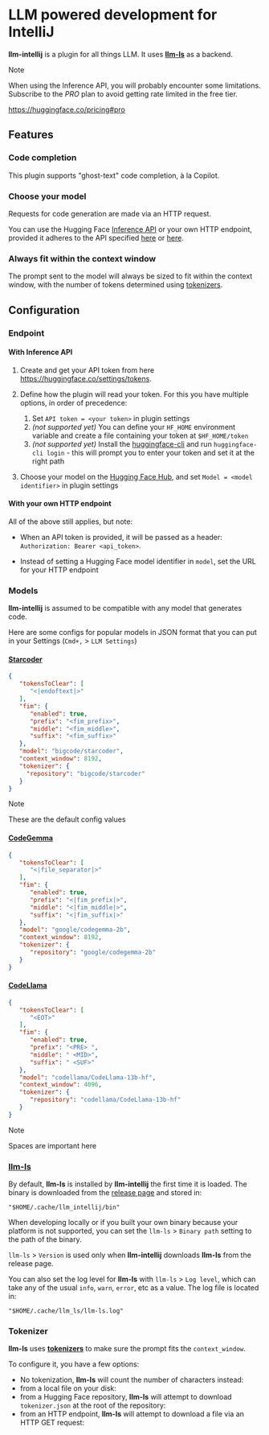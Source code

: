 # LLM powered development for IntelliJ

<!-- Plugin description -->
**llm-intellij** is a plugin for all things LLM. It uses [**llm-ls**](https://github.com/huggingface/llm-ls) as a backend.

> [!NOTE]
> When using the Inference API, you will probably encounter some limitations. Subscribe to the *PRO* plan to avoid getting rate limited in the free tier.
>
> https://huggingface.co/pricing#pro

## Features

### Code completion

This plugin supports "ghost-text" code completion, à la Copilot.

### Choose your model

Requests for code generation are made via an HTTP request.

You can use the Hugging Face [Inference API](https://huggingface.co/inference-api) or your own HTTP endpoint, provided it adheres to the API specified [here](https://huggingface.co/docs/api-inference/detailed_parameters#text-generation-task) or [here](https://huggingface.github.io/text-generation-inference/#/Text%20Generation%20Inference/generate).

### Always fit within the context window

The prompt sent to the model will always be sized to fit within the context window, with the number of tokens determined using [tokenizers](https://github.com/huggingface/tokenizers).

## Configuration

### Endpoint

#### With Inference API

1. Create and get your API token from here https://huggingface.co/settings/tokens.

2. Define how the plugin will read your token. For this you have multiple options, in order of precedence:
    1. Set `API token = <your token>` in plugin settings
    2. *(not supported yet)* You can define your `HF_HOME` environment variable and create a file containing your token at `$HF_HOME/token`
    3. *(not supported yet)* Install the [huggingface-cli](https://huggingface.co/docs/huggingface_hub/quick-start) and run `huggingface-cli login` - this will prompt you to enter your token and set it at the right path

3. Choose your model on the [Hugging Face Hub](https://huggingface.co/), and set `Model = <model identifier>` in plugin settings

#### With your own HTTP endpoint

All of the above still applies, but note:

* When an API token is provided, it will be passed as a header: `Authorization: Bearer <api_token>`.

* Instead of setting a Hugging Face model identifier in `model`, set the URL for your HTTP endpoint

### Models

**llm-intellij** is assumed to be compatible with any model that generates code.

Here are some configs for popular models in JSON format that you can put in your Settings (`Cmd+,` > `LLM Settings`)

#### [Starcoder](https://huggingface.co/bigcode/starcoder)

```json
{
   "tokensToClear": [
      "<|endoftext|>"
   ],
   "fim": {
      "enabled": true,
      "prefix": "<fim_prefix>",
      "middle": "<fim_middle>",
      "suffix": "<fim_suffix>"
   },
   "model": "bigcode/starcoder",
   "context_window": 8192,
   "tokenizer": {
     "repository": "bigcode/starcoder"
   }
}
```

> [!NOTE]
> These are the default config values

#### [CodeGemma](https://huggingface.co/google/codegemma-2b)

```json
{
   "tokensToClear": [
      "<|file_separator|>"
   ],
   "fim": {
      "enabled": true,
      "prefix": "<|fim_prefix|>",
      "middle": "<|fim_middle|>",
      "suffix": "<|fim_suffix|>"
   },
   "model": "google/codegemma-2b",
   "context_window": 8192,
   "tokenizer": {
      "repository": "google/codegemma-2b"
   }
}
```

#### [CodeLlama](https://huggingface.co/codellama/CodeLlama-13b-hf)

```json
{
   "tokensToClear": [
      "<EOT>"
   ],
   "fim": {
      "enabled": true,
      "prefix": "<PRE> ",
      "middle": " <MID>",
      "suffix": " <SUF>"
   },
   "model": "codellama/CodeLlama-13b-hf",
   "context_window": 4096,
   "tokenizer": {
      "repository": "codellama/CodeLlama-13b-hf"
   }
}
```

> [!NOTE]
> Spaces are important here


### [**llm-ls**](https://github.com/huggingface/llm-ls)

By default, **llm-ls** is installed by **llm-intellij** the first time it is loaded. The binary is downloaded from the [release page](https://github.com/huggingface/llm-ls/releases) and stored in:
```shell
"$HOME/.cache/llm_intellij/bin"
```

When developing locally or if you built your own binary because your platform is not supported, you can set the `llm-ls` > `Binary path` setting to the path of the binary.

`llm-ls` > `Version` is used only when **llm-intellij** downloads **llm-ls** from the release page.

You can also set the log level for **llm-ls** with `llm-ls` > `Log level`, which can take any of the usual `info`, `warn`, `error`, etc as a value.
The log file is located in:
```shell
"$HOME/.cache/llm_ls/llm-ls.log"
```

### Tokenizer

**llm-ls** uses [**tokenizers**](https://github.com/huggingface/tokenizers) to make sure the prompt fits the `context_window`.

To configure it, you have a few options:
* No tokenization, **llm-ls** will count the number of characters instead:
* from a local file on your disk:
* from a Hugging Face repository, **llm-ls** will attempt to download `tokenizer.json` at the root of the repository:
* from an HTTP endpoint, **llm-ls** will attempt to download a file via an HTTP GET request:
<!-- Plugin description end -->
